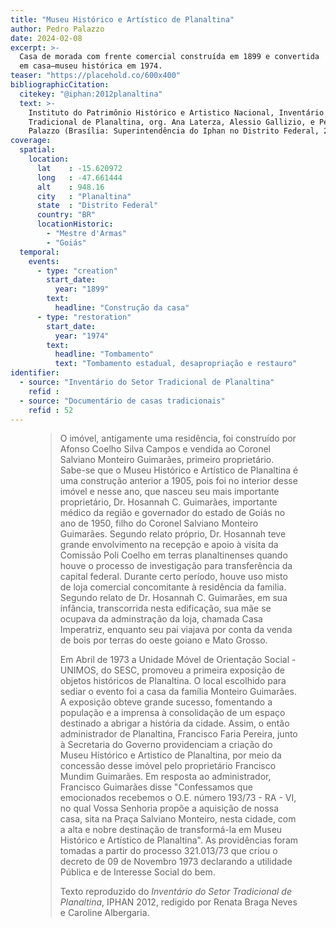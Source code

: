 ```yaml
---
title: "Museu Histórico e Artístico de Planaltina"
author: Pedro Palazzo
date: 2024-02-08
excerpt: >-
  Casa de morada com frente comercial construída em 1899 e convertida
  em casa–museu histórica em 1974.
teaser: "https://placehold.co/600x400"
bibliographicCitation:
  citekey: "@iphan:2012planaltina"
  text: >-
    Instituto do Patrimônio Histórico e Artistico Nacional, Inventário do Setor
    Tradicional de Planaltina, org. Ana Laterza, Alessio Gallizio, e Pedro P.
    Palazzo (Brasília: Superintendência do Iphan no Distrito Federal, 2012).
coverage:
  spatial:
    location:
      lat    : -15.620972 
      long   : -47.661444
      alt    : 948.16
      city   : "Planaltina"
      state  : "Distrito Federal"
      country: "BR"
      locationHistoric:
        - "Mestre d'Armas"
        - "Goiás"
  temporal:
    events:
      - type: "creation"
        start_date:
          year: "1899"
        text:
          headline: "Construção da casa"
      - type: "restoration"
        start_date:
          year: "1974"
        text:
          headline: "Tombamento"
          text: "Tombamento estadual, desapropriação e restauro"
identifier:
  - source: "Inventário do Setor Tradicional de Planaltina"
    refid : 
  - source: "Documentário de casas tradicionais"
    refid : 52
---
```


<figure>
<blockquote class="blockquote">

O imóvel, antigamente uma residência, foi construído por Afonso Coelho
Silva Campos e vendida ao Coronel Salviano Monteiro Guimarães, primeiro
proprietário. Sabe-se que o Museu Histórico e Artístico de Planaltina é
uma construção anterior a 1905, pois foi no interior desse imóvel e
nesse ano, que nasceu seu mais importante proprietário, Dr. Hosannah C.
Guimarães, importante médico da região e governador do estado de Goiás
no ano de 1950, filho do Coronel Salviano Monteiro Guimarães. Segundo
relato próprio, Dr. Hosannah teve grande envolvimento na recepção e
apoio à visita da Comissão Poli Coelho em terras planaltinenses quando
houve o processo de investigação para transferência da capital federal.
Durante certo período, houve uso misto de loja comercial concomitante à
residência da familia. Segundo relato de Dr. Hosannah C. Guimarães, em
sua infância, transcorrida nesta edificação, sua mãe se ocupava da
adminstração da loja, chamada Casa Imperatriz, enquanto seu pai viajava
por conta da venda de bois por terras do oeste goiano e Mato Grosso.

Em Abril de 1973 a Unidade Móvel de Orientação Social - UNIMOS, do SESC,
promoveu a primeira exposição de objetos históricos de Planaltina. O
local escolhido para sediar o evento foi a casa da família Monteiro
Guimarães. A exposição obteve grande sucesso, fomentando a população e a
imprensa à consolidação de um espaço destinado a abrigar a história da
cidade. Assim, o então administrador de Planaltina, Francisco Faria
Pereira, junto à Secretaria do Governo providenciam a criação do Museu
Histórico e Artistico de Planaltina, por meio da concessão desse imóvel
pelo proprietário Francisco Mundim Guimarães. Em resposta ao
administrador, Francisco Guimarães disse "Confessamos que emocionados
recebemos o O.E. número 193/73 - RA - VI, no qual Vossa Senhoria propõe
a aquisição de nossa casa, sita na Praça Salviano Monteiro, nesta
cidade, com a alta e nobre destinação de transformá-la em Museu
Histórico e Artístico de Planaltina". As providências foram tomadas a
partir do processo 321.013/73 que criou o decreto de 09 de Novembro 1973
declarando a utilidade Pública e de Interesse Social do bem.

  <footer class="figure-caption">Texto reproduzido
  do <cite>Inventário do Setor Tradicional de Planaltina</cite>, IPHAN
  2012, redigido por Renata Braga Neves e Caroline Albergaria.</footer>
</blockquote>
</figure>

